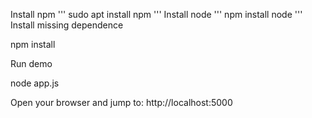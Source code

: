  Install npm
'''
 sudo apt install npm
'''
 Install node
'''
 npm install node
'''
 Install missing dependence

 npm install

 Run demo

 node app.js

 Open your browser and jump to: http://localhost:5000
